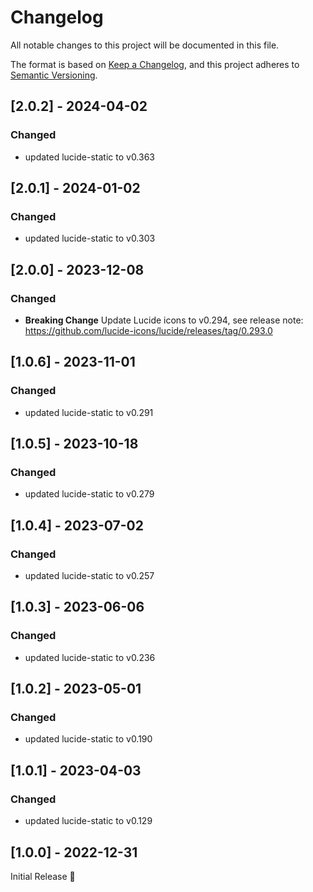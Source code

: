 # Changelog
All notable changes to this project will be documented in this file.

The format is based on [Keep a Changelog](https://keepachangelog.com/en/1.0.0/),
and this project adheres to [Semantic Versioning](https://semver.org/spec/v2.0.0.html).

## [2.0.2] - 2024-04-02
### Changed
- updated lucide-static to v0.363

## [2.0.1] - 2024-01-02
### Changed
- updated lucide-static to v0.303

## [2.0.0] - 2023-12-08
### Changed
- **Breaking Change** Update Lucide icons to v0.294,
  see release note: https://github.com/lucide-icons/lucide/releases/tag/0.293.0

## [1.0.6] - 2023-11-01
### Changed
- updated lucide-static to v0.291

## [1.0.5] - 2023-10-18
### Changed
- updated lucide-static to v0.279

## [1.0.4] - 2023-07-02
### Changed
- updated lucide-static to v0.257

## [1.0.3] - 2023-06-06
### Changed
- updated lucide-static to v0.236

## [1.0.2] - 2023-05-01
### Changed
- updated lucide-static to v0.190

## [1.0.1] - 2023-04-03
### Changed
- updated lucide-static to v0.129

## [1.0.0] - 2022-12-31
Initial Release 🎉
